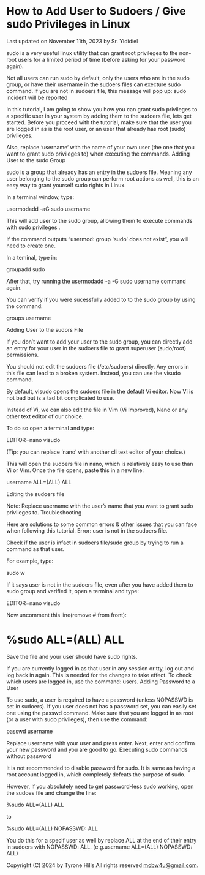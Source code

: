 # How to Add User to Sudoers / Give sudo Privileges in Linux

Last updated on November 11th, 2023 by Sr. Yididiel

sudo is a very useful linux utility that can grant root privileges to the non-root users for a limited period of time (before asking for your password again).

Not all users can run sudo by default, only the users who are in the sudo group, or have their username in the sudoers files can execture sudo command. If you are not in sudoers file, this message will pop up:
sudo incident will be reported

In this tutorial, I am going to show you how you can grant sudo privileges to a specific user in your system by adding them to the sudoers file, lets get started. Before you proceed with the tutorial, make sure that the user you are logged in as is the root user, or an user that already has root (sudo) privileges.

Also, replace ‘username‘ with the name of your own user (the one that you want to grant sudo privileges to) when executing the commands.
Adding User to the sudo Group

sudo is a group that already has an entry in the sudoers file. Meaning any user belonging to the sudo group can perform root actions as well, this is an easy way to grant yourself sudo rights in Linux.

In a terminal window, type:

usermodadd -aG sudo username

This will add user to the sudo group, allowing them to execute commands with sudo privileges .

If the command outputs “usermod: group 'sudo' does not exist“, you will need to create one.

In a teminal, type in:

groupadd sudo

After that, try running the usermodadd -a -G sudo username command again.

You can verify if you were sucessfully added to to the sudo group by using the command:

groups username

Adding User to the sudors File

If you don’t want to add your user to the sudo group, you can directly add an entry for your user in the sudoers file to grant superuser (sudo/root) permissions.

You should not edit the sudoers file (/etc/sudoers) directly. Any errors in this file can lead to a broken system. Instead, you can use the visudo command.

By default, visudo opens the sudoers file in the default Vi editor. Now Vi is not bad but is a tad bit complicated to use.

Instead of Vi, we can also edit the file in Vim (Vi Improved), Nano or any other text editor of our choice.

To do so open a terminal and type:

EDITOR=nano visudo

(Tip: you can replace ‘nano’ with another cli text editor of your choice.)

This will open the sudoers file in nano, which is relatively easy to use than Vi or Vim. Once the file opens, paste this in a new line:

username ALL=(ALL) ALL

Editing the sudoers file

Note: Replace username with the user’s name that you want to grant sudo privileges to.
Troubleshooting

Here are solutions to some common errors & other issues that you can face when following this tutorial.
Error: user is not in the sudoers file.

Check if the user is infact in sudoers file/sudo group by trying to run a command as that user.

For example, type:

sudo w

If it says user is not in the sudoers file, even after you have added them to sudo group and verified it, open a terminal and type:

EDITOR=nano visudo

Now uncomment this line(remove # from front):

# %sudo ALL=(ALL) ALL

Save the file and your user should have sudo rights.

If you are currently logged in as that user in any session or tty, log out and log back in again. This is needed for the changes to take effect. To check which users are logged in, use the command: users.
Adding Password to a User

To use sudo, a user is required to have a password (unless NOPASSWD is set in sudoers). If you user does not has a password set, you can easily set one using the passwd command. Make sure that you are logged in as root (or a user with sudo privileges), then use the command:

passwd username

Replace username with your user and press enter. Next, enter and confirm your new password and you are good to go.
Executing sudo commands without password

It is not recommended to disable password for sudo. It is same as having a root account logged in, which completely defeats the purpose of sudo.

However, if you absolutely need to get password-less sudo working, open the sudoes file and change the line:

%sudo ALL=(ALL) ALL

to

%sudo ALL=(ALL) NOPASSWD: ALL

You do this for a specif user as well by replace ALL at the end of their entry in sudoers with NOPASSWD: ALL. (e.g.username ALL=(ALL) NOPASSWD: ALL)

Copyright (C) 2024 by Tyrone Hills All rights reserved <mobw4u@gmail.com>.
